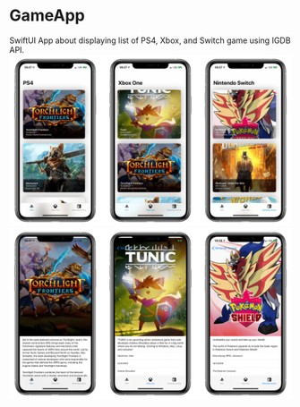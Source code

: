 # GameApp
SwiftUI App about displaying list of PS4, Xbox, and Switch game using IGDB API.
![Main Boarding](https://raw.githubusercontent.com/mrandika/ios-gameapp/master/boarding-main.png)
![Detail Boarding](https://raw.githubusercontent.com/mrandika/ios-gameapp/master/boarding-detail.png)

